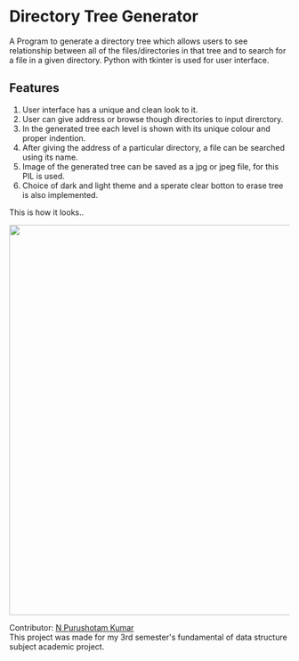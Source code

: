 # Directory Tree Generator
A Program to generate a directory tree which allows users to see relationship between all of the files/directories in that tree and to search for a file in a given directory.
Python with tkinter is used for user interface.

## Features

1. User interface has a unique and clean look to it.
2. User can give address or browse though directories to input direrctory.
3. In the generated tree each level is shown with its unique colour and proper indention.
4. After giving the address of a particular directory, a file can be searched using its name.
5. Image of the generated tree can be saved as a jpg or jpeg file, for this PIL is used.
6. Choice of dark and light theme and a sperate clear botton to erase tree is also implemented. 

This is how it looks..

<img src="https://user-images.githubusercontent.com/54796929/119269739-dc85f100-bc16-11eb-97fb-2db6a022ad31.png" width="700">


Contributor: [N Purushotam Kumar](https://github.com/RealLegendiQ)                                                                                                                 
This project was made for my 3rd semester's fundamental of data structure subject academic project.
